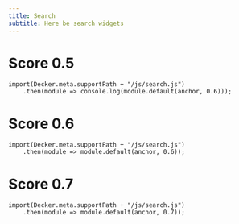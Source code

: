 ```yaml
---
title: Search
subtitle: Here be search widgets
---
```



# Score 0.5

``` {.javascript .run}
import(Decker.meta.supportPath + "/js/search.js")
    .then(module => console.log(module.default(anchor, 0.6)));
```

# Score 0.6

``` {.javascript .run}
import(Decker.meta.supportPath + "/js/search.js")
    .then(module => module.default(anchor, 0.6));
```

# Score 0.7

``` {.javascript .run}
import(Decker.meta.supportPath + "/js/search.js")
    .then(module => module.default(anchor, 0.7));
```
